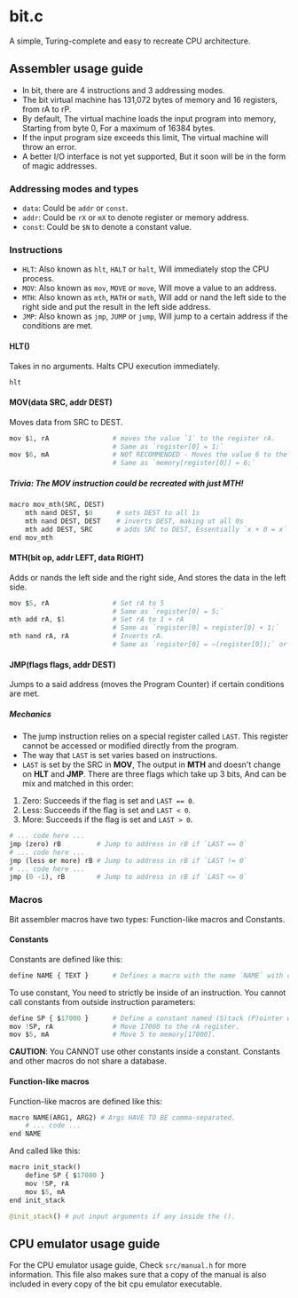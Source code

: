 # bit.c
A simple, Turing-complete and easy to recreate CPU architecture.

## Assembler usage guide
- In bit, there are 4 instructions and 3 addressing modes. 
- The bit virtual machine has 131,072 bytes of memory and 16 registers, from rA to rP.
- By default, The virtual machine loads the input program into memory, Starting from byte 0, For a maximum of 16384 bytes.
- If the input program size exceeds this limit, The virtual machine will throw an error.
- A better I/O interface is not yet supported, But it soon will be in the form of magic addresses.

### Addressing modes and types
- `data`: Could be `addr` or `const`.
- `addr`: Could be `rX` or `mX` to denote register or memory address.
- `const`: Could be `$N` to denote a constant value.

### Instructions
- `HLT`: Also known as `hlt`, `HALT` or `halt`, Will immediately stop the CPU process.
- `MOV`: Also known as `mov`, `MOVE` or `move`, Will move a value to an address.
- `MTH`: Also known as `mth`, `MATH` or `math`, Will add or nand the left side to the right side and put the result in the left side address.
- `JMP`: Also known as `jmp`, `JUMP` or `jump`, Will jump to a certain address if the conditions are met.

#### HLT()
Takes in no arguments. Halts CPU execution immediately.
```py
hlt
```

#### MOV(data SRC, addr DEST)
Moves data from SRC to DEST.
```py
mov $1, rA                # moves the value `1` to the register rA.
                          # Same as `register[0] = 1;`
mov $6, mA                # NOT RECOMMENDED - Moves the value 6 to the memory address pointed to by rA.
                          # Same as `memory[register[0]] = 6;`
```

##### Trivia: The MOV instruction could be recreated with just MTH!
```py
macro mov_mth(SRC, DEST)
    mth nand DEST, $0      # sets DEST to all 1s
    mth nand DEST, DEST    # inverts DEST, making ut all 0s
    mth add DEST, SRC      # adds SRC to DEST, Essentially `x + 0 = x`
end mov_mth
```

#### MTH(bit op, addr LEFT, data RIGHT)
Adds or nands the left side and the right side, And stores the data in the left side.
```py
mov $5, rA                # Set rA to 5
                          # Same as `register[0] = 5;`
mth add rA, $1            # Set rA to 1 + rA
                          # Same as `register[0] = register[0] + 1;`
mth nand rA, rA           # Inverts rA.
                          # Same as `register[0] = ~(register[0]);` or `register[0] = ~(register[0] & register[0]);`
```

#### JMP(__flags__ flags, addr DEST)
Jumps to a said address (moves the Program Counter) if certain conditions are met.

##### Mechanics
- The jump instruction relies on a special register called `LAST`. This register cannot be accessed or modified directly from the program.
- The way that `LAST` is set varies based on instructions.
- `LAST` is set by the SRC in **MOV**, The output in **MTH** and doesn't change on **HLT** and **JMP**.
There are three flags which take up 3 bits, And can be mix and matched in this order:
1. Zero: Succeeds if the flag is set and `LAST == 0`.
2. Less: Succeeds if the flag is set and `LAST < 0`.
2. More: Succeeds if the flag is set and `LAST > 0`.
```py
# ... code here ...
jmp (zero) rB         # Jump to address in rB if `LAST == 0`
# ... code here ...
jmp (less or more) rB # Jump to address in rB if `LAST != 0`
# ... code here ...
jmp (0 -1), rB        # Jump to address in rB if `LAST <= 0`
```

### Macros
Bit assembler macros have two types: Function-like macros and Constants.

#### Constants
Constants are defined like this:
```py
define NAME { TEXT }      # Defines a macro with the name `NAME` with content being `TEXT`
```
To use constant, You need to strictly be inside of an instruction. You cannot call constants from outside instruction parameters:
```py
define SP { $17000 }      # Define a constant named (S)tack (P)ointer with the value being a constant 17000.
mov !SP, rA               # Move 17000 to the rA register.
mov $5, mA                # Move 5 to memory[17000].
```

**CAUTION**: You CANNOT use other constants inside a constant. Constants and other macros do not share a database.

#### Function-like macros
Function-like macros are defined like this:
```py
macro NAME(ARG1, ARG2) # Args HAVE TO BE comma-separated.
    # ... code ...
end NAME
```

And called like this:
```py
macro init_stack()
    define SP { $17000 }
    mov !SP, rA
    mov $5, mA
end init_stack

@init_stack() # put input arguments if any inside the ().
```

## CPU emulator usage guide
For the CPU emulator usage guide, Check `src/manual.h` for more information. This file also makes sure that a copy of the manual is also included in every copy of the bit cpu emulator executable.
